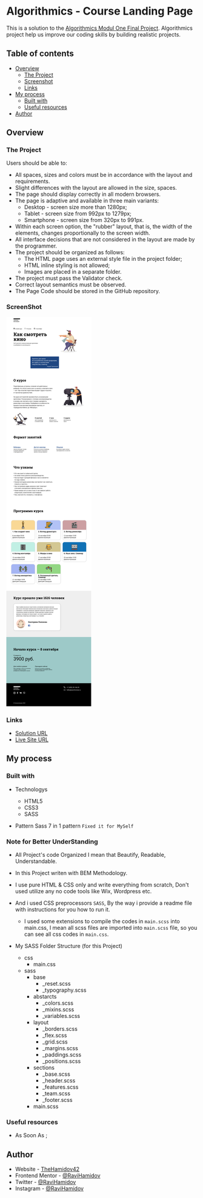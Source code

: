 # Algorithmics - Course Landing Page

This is a solution to the [Algorithmics Modul One Final Project](https://www.figma.com/file/69KkWov2CX66UaxNFRpxN4/m1-project-acb-part-time?node-id=0%3A1). Algorithmics project help us improve our coding skills by building realistic projects.

## Table of contents

- [Overview](#overview)
  - [The Project](#the-project)
  - [Screenshot](#screenshot)
  - [Links](#links)
- [My process](#my-process)
  - [Built with](#built-with)
  - [Useful resources](#useful-resources)
- [Author](#author)

## Overview

### The Project

Users should be able to:

- All spaces, sizes and colors must be in accordance with the layout and requirements.
- Slight differences with the layout are allowed in the size, spaces.
- The page should display correctly in all modern browsers.
- The page is adaptive and available in three main variants:
    - Desktop - screen size more than 1280px;
    - Tablet - screen size from 992px to 1279px;
    - Smartphone - screen size from 320px to 991px.
- Within each screen option, the "rubber" layout, that is, the width of the elements, changes proportionally to the screen width.
- All interface decisions that are not considered in the layout are made by the programmer.
- The project should be organized as follows:
    - The HTML page uses an external style file in the project folder;
    - HTML inline styling is not allowed;
    - Images are placed in a separate folder.
- The project must pass the Validator check.
- Correct layout semantics must be observed.
- The Page Code should be stored in the GitHub repository.

### ScreenShot

![](./src/img/desktopDesign.png)

### Links

- [Solution URL](https://github.com/RaviHamidov/FyloLandingPage)
- [Live Site URL](https://ravihamidov.github.io/FyloLandingPage/)

## My process

### Built with

- Technologys

  - HTML5
  - CSS3
  - SASS

- Pattern Sass 7 in 1 pattern `Fixed it for MySelf`

### Note for Better UnderStanding

- All Project's code Organized I mean that Beautify, Readable, Understandable.

- In this Project writen with BEM Methodology.

- I use pure HTML & CSS only and write everything from scratch,
  Don't used utilize any no code tools like Wix, Wordpress etc.

- And i used CSS preprocessors `SASS`, By the way i provide a readme file with instructions for you how to run it.

  - I used some extensions to compile the codes in `main.scss` into main.css, I mean all scss files are imported into `main.scss` file, so you can see all css codes in `main.css`.

- My SASS Folder Structure (for this Project)
  - css
    - main.css
  - sass
    - base
      - \_reset.scss
      - \_typography.scss
    - abstarcts
      - \_colors.scss
      - \_mixins.scss
      - \_variables.scss
    - layout
      - \_borders.scss
      - \_flex.scss
      - \_grid.scss
      - \_margins.scss
      - \_paddings.scss
      - \_positions.scss
    - sections
      - \_base.scss
      - \_header.scss
      - \_features.scss
      - \_team.scss
      - \_footer.scss
    - main.scss

### Useful resources

- As Soon As ;

## Author

- Website - [TheHamidov42](thehamidov42.herokuapp.com)
- Frontend Mentor - [@RaviHamidov](https://www.frontendmentor.io/profile/@RaviHamidov)
- Twitter - [@RaviHamidov](https://www.twitter.com/@RaviHamidov)
- Instagram - [@RaviHamidov](https://www.instagram.com/ravihamidov/)
